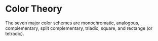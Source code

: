 # Color Theory
The seven major color schemes are monochromatic, analogous, complementary, split complementary, triadic, square, and rectange (or tetradic).

